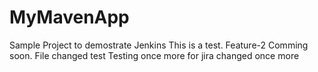 # MyMavenApp
Sample Project to demostrate Jenkins
This is a test.
Feature-2 Comming soon.
File changed
test
Testing once more for jira
changed once more
